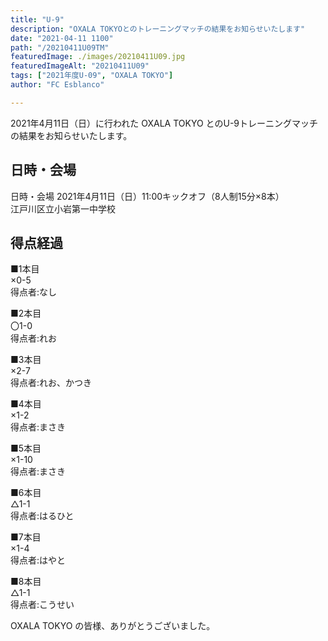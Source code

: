 ```yaml
---
title: "U-9"
description: "OXALA TOKYOとのトレーニングマッチの結果をお知らせいたします"
date: "2021-04-11 1100"
path: "/20210411U09TM"
featuredImage: ./images/20210411U09.jpg
featuredImageAlt: "20210411U09"
tags: ["2021年度U-09", "OXALA TOKYO"]
author: "FC Esblanco"

---
```


2021年4月11日（日）に行われた OXALA TOKYO とのU-9トレーニングマッチの結果をお知らせいたします。

## 日時・会場

日時・会場
2021年4月11日（日）11:00キックオフ（8人制15分×8本）  
江戸川区立小岩第一中学校

## 得点経過

■1本目  
×0-5  
得点者:なし

■2本目  
〇1-0  
得点者:れお

■3本目  
×2-7  
得点者:れお、かつき

■4本目  
×1-2  
得点者:まさき

■5本目  
×1-10  
得点者:まさき

■6本目  
△1-1  
得点者:はるひと

■7本目  
×1-4  
得点者:はやと

■8本目  
△1-1  
得点者:こうせい


OXALA TOKYO の皆様、ありがとうございました。
